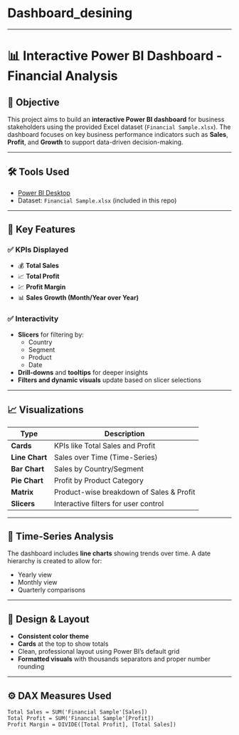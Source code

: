 # Dashboard_desining
---
# 📊 Interactive Power BI Dashboard - Financial Analysis

## 🧩 Objective

This project aims to build an **interactive Power BI dashboard** for business stakeholders using the provided Excel dataset (`Financial Sample.xlsx`). The dashboard focuses on key business performance indicators such as **Sales**, **Profit**, and **Growth** to support data-driven decision-making.

---

## 🛠️ Tools Used

- [Power BI Desktop](https://powerbi.microsoft.com/)
- Dataset: `Financial Sample.xlsx` (included in this repo)

---

## 📌 Key Features

### ✅ KPIs Displayed
- 💰 **Total Sales**
- 📈 **Total Profit**
- 💹 **Profit Margin**
- 📊 **Sales Growth (Month/Year over Year)**

### ✅ Interactivity
- **Slicers** for filtering by:
  - Country
  - Segment
  - Product
  - Date
- **Drill-downs** and **tooltips** for deeper insights
- **Filters and dynamic visuals** update based on slicer selections

---

## 📈 Visualizations

| Type            | Description                        |
|------------------|------------------------------------|
| **Cards**        | KPIs like Total Sales and Profit   |
| **Line Chart**   | Sales over Time (Time-Series)      |
| **Bar Chart**    | Sales by Country/Segment           |
| **Pie Chart**    | Profit by Product Category         |
| **Matrix**       | Product-wise breakdown of Sales & Profit |
| **Slicers**      | Interactive filters for user control |

---

## 📅 Time-Series Analysis

The dashboard includes **line charts** showing trends over time. A date hierarchy is created to allow for:
- Yearly view
- Monthly view
- Quarterly comparisons

---

## 🎨 Design & Layout

- **Consistent color theme**
- **Cards** at the top to show totals
- Clean, professional layout using Power BI’s default grid
- **Formatted visuals** with thousands separators and proper number rounding

---

## ⚙️ DAX Measures Used

```DAX
Total Sales = SUM('Financial Sample'[Sales])
Total Profit = SUM('Financial Sample'[Profit])
Profit Margin = DIVIDE([Total Profit], [Total Sales])

 
